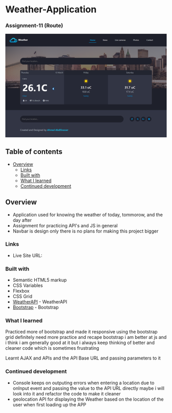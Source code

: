 # Weather-Application
### Assignment-11 (Route)

![Weather](./Weather.png)

## Table of contents

- [Overview](#overview)
  - [Links](#links)
  - [Built with](#built-with)
  - [What I learned](#what-i-learned)
  - [Continued development](#continued-development)


## Overview

- Application used for knowing the weather of today, tommorow, and the day after  
- Assignment for practicing API's and JS in general
- Navbar is design only there is no plans for making this project bigger

### Links

- Live Site URL: [](https://abdelnasser77.github.io/Weather-Application/)

### Built with

- Semantic HTML5 markup
- CSS Variables
- Flexbox
- CSS Grid
- [WeatherAPI](https://www.weatherapi.com/) - WeatherAPI
- [Bootstrap](https://getbootstrap.com/) - Bootstrap

### What I learned

Practiced more of bootstrap and made it responsive using the bootstrap grid
definitely need more practice and recape bootstrap 
i am better at js and i think i am generally good at it but i always keep thinking of better and cleaner code which is sometimes frustrating

Learnt AJAX and APIs and the API Base URL and passing parameters to it

### Continued development

- Console keeps on outputing errors when entering a location due to onInput event and passing the value to the API URL directly
maybe i will look into it and refactor the code to make it cleaner
- geolocation API for displaying the Weather based on the location of the user when first loading up the APP
